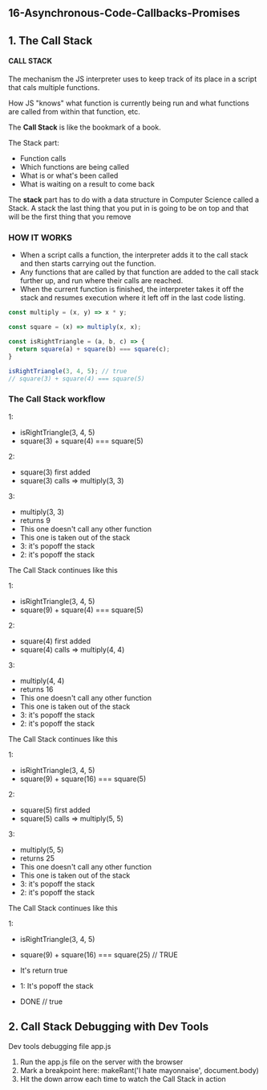 ## 16-Asynchronous-Code-Callbacks-Promises

## 1. The Call Stack

#### CALL STACK
The mechanism the JS interpreter uses to keep track of its place in a script that cals multiple functions.

How JS "knows" what function is currently being run and what functions are called from within that function, etc.

The **Call Stack** is like the bookmark of a book.

The Stack part:
- Function calls
- Which functions are being called
- What is or what's been called
- What is waiting on a result to come back

The **stack** part has to do with a data structure in Computer Science called a Stack. A stack the last thing that you put in is going to be on top and that will be the first thing that you remove

### HOW IT WORKS
- When a script calls a function, the interpreter adds it to the call stack and then starts carrying out the function.
- Any functions that are called by that function are added to the call stack further up, and run where their calls are reached.
- When the current function is finished, the interpreter takes it off the stack and resumes execution where it left off in the last code listing.

```javascript
const multiply = (x, y) => x * y;

const square = (x) => multiply(x, x);

const isRightTriangle = (a, b, c) => {
  return square(a) + square(b) === square(c);
}

isRightTriangle(3, 4, 5); // true
// square(3) + square(4) === square(5)
```

### The Call Stack workflow
1: 
- isRightTriangle(3, 4, 5)
- square(3) + square(4) === square(5)

2: 
- square(3) first added
- square(3) calls => multiply(3, 3)

3:
- multiply(3, 3)
- returns 9
- This one doesn't call any other function
- This one is taken out of the stack
- 3: it's popoff the stack
- 2: it's popoff the stack

The Call Stack continues like this

1: 
- isRightTriangle(3, 4, 5)
- square(9) + square(4) === square(5)

2: 
- square(4) first added
- square(4) calls => multiply(4, 4)

3:
- multiply(4, 4)
- returns 16
- This one doesn't call any other function
- This one is taken out of the stack
- 3: it's popoff the stack
- 2: it's popoff the stack

The Call Stack continues like this

1: 
- isRightTriangle(3, 4, 5)
- square(9) + square(16) === square(5)

2: 
- square(5) first added
- square(5) calls => multiply(5, 5)

3:
- multiply(5, 5)
- returns 25
- This one doesn't call any other function
- This one is taken out of the stack
- 3: it's popoff the stack
- 2: it's popoff the stack

The Call Stack continues like this

1: 
- isRightTriangle(3, 4, 5)
- square(9) + square(16) === square(25) // TRUE
- It's return true
- 1: It's popoff the stack

- DONE // true

## 2. Call Stack Debugging with Dev Tools

Dev tools debugging file app.js
1. Run the app.js file on the server with the browser
2. Mark a breakpoint here: makeRant('I hate mayonnaise', document.body)
3. Hit the down arrow each time to watch the Call Stack in action


